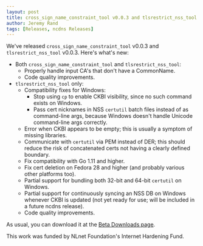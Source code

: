 ```yaml
---
layout: post
title: cross_sign_name_constraint_tool v0.0.3 and tlsrestrict_nss_tool v0.0.3 Released
author: Jeremy Rand
tags: [Releases, ncdns Releases]
---
```


We've released `cross_sign_name_constraint_tool` v0.0.3 and `tlsrestrict_nss_tool` v0.0.3.  Here's what's new:

* Both `cross_sign_name_constraint_tool` and `tlsrestrict_nss_tool`:
    * Properly handle input CA's that don't have a CommonName.
    * Code quality improvements.
* `tlsrestrict_nss_tool` only:
    * Compatibility fixes for Windows:
        * Stop using `cp` to enable CKBI visibility, since no such command exists on Windows.
        * Pass cert nicknames in NSS `certutil` batch files instead of as command-line args, because Windows doesn't handle Unicode command-line args correctly.
    * Error when CKBI appears to be empty; this is usually a symptom of missing libraries.
    * Communicate with `certutil` via PEM instead of DER; this should reduce the risk of concatenated certs not having a clearly defined boundary.
    * Fix compatibility with Go 1.11 and higher.
    * Fix cert deletion on Fedora 28 and higher (and probably various other platforms too).
    * Partial support for bundling both 32-bit and 64-bit `certutil` on Windows.
    * Partial support for continuously syncing an NSS DB on Windows whenever CKBI is updated (not yet ready for use; will be included in a future ncdns release).
    * Code quality improvements.

As usual, you can download it at the [Beta Downloads page]({{site.baseurl}}download/betas/#cross_sign_name_constraint_tool).

This work was funded by NLnet Foundation's Internet Hardening Fund.
